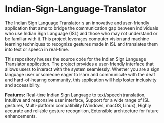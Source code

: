 # Indian-Sign-Language-Translator
The Indian Sign Language Translator is an innovative and user-friendly application that aims to bridge the communication gap between individuals who use Indian Sign Language (ISL) and those who may not understand or be familiar with it. This project leverages computer vision and machine learning techniques to recognize gestures made in ISL and translates them into text or speech in real-time.

This repository houses the source code for the Indian Sign Language Translator application. The project provides a user-friendly interface that allows users to interact with the system seamlessly. Whether you are a sign language user or someone eager to learn and communicate with the deaf and hard-of-hearing community, this application will help foster inclusivity and accessibility.

**Features:**
Real-time Indian Sign Language to text/speech translation,
Intuitive and responsive user interface,
Support for a wide range of ISL gestures,
Multi-platform compatibility (Windows, macOS, Linux),
Highly accurate and reliable gesture recognition,
Extensible architecture for future enhancements.

